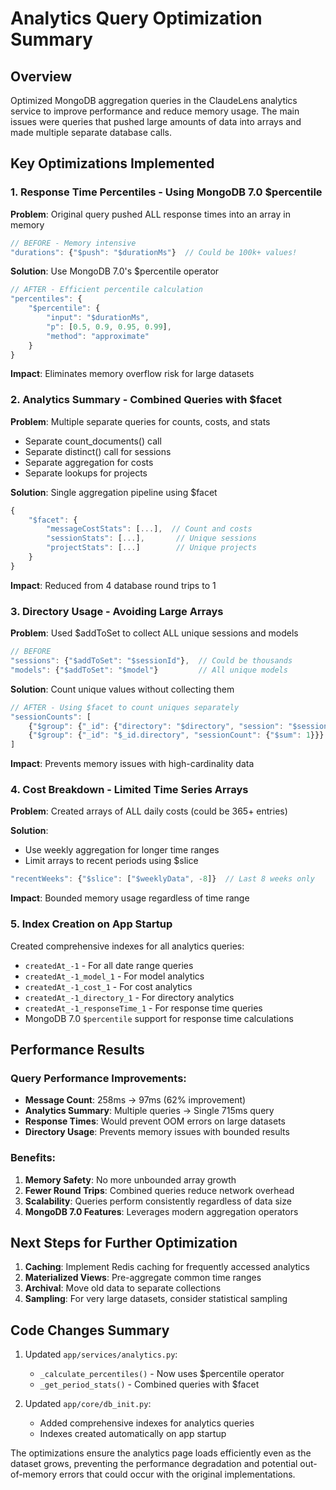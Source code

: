 # Analytics Query Optimization Summary

## Overview
Optimized MongoDB aggregation queries in the ClaudeLens analytics service to improve performance and reduce memory usage. The main issues were queries that pushed large amounts of data into arrays and made multiple separate database calls.

## Key Optimizations Implemented

### 1. Response Time Percentiles - Using MongoDB 7.0 $percentile
**Problem**: Original query pushed ALL response times into an array in memory
```javascript
// BEFORE - Memory intensive
"durations": {"$push": "$durationMs"}  // Could be 100k+ values!
```

**Solution**: Use MongoDB 7.0's $percentile operator
```javascript
// AFTER - Efficient percentile calculation
"percentiles": {
    "$percentile": {
        "input": "$durationMs",
        "p": [0.5, 0.9, 0.95, 0.99],
        "method": "approximate"
    }
}
```

**Impact**: Eliminates memory overflow risk for large datasets

### 2. Analytics Summary - Combined Queries with $facet
**Problem**: Multiple separate queries for counts, costs, and stats
- Separate count_documents() call
- Separate distinct() call for sessions
- Separate aggregation for costs
- Separate lookups for projects

**Solution**: Single aggregation pipeline using $facet
```javascript
{
    "$facet": {
        "messageCostStats": [...],  // Count and costs
        "sessionStats": [...],       // Unique sessions
        "projectStats": [...]        // Unique projects
    }
}
```

**Impact**: Reduced from 4 database round trips to 1

### 3. Directory Usage - Avoiding Large Arrays
**Problem**: Used $addToSet to collect ALL unique sessions and models
```javascript
// BEFORE
"sessions": {"$addToSet": "$sessionId"},  // Could be thousands
"models": {"$addToSet": "$model"}         // All unique models
```

**Solution**: Count unique values without collecting them
```javascript
// AFTER - Using $facet to count uniques separately
"sessionCounts": [
    {"$group": {"_id": {"directory": "$directory", "session": "$sessionId"}}},
    {"$group": {"_id": "$_id.directory", "sessionCount": {"$sum": 1}}}
]
```

**Impact**: Prevents memory issues with high-cardinality data

### 4. Cost Breakdown - Limited Time Series Arrays
**Problem**: Created arrays of ALL daily costs (could be 365+ entries)

**Solution**:
- Use weekly aggregation for longer time ranges
- Limit arrays to recent periods using $slice
```javascript
"recentWeeks": {"$slice": ["$weeklyData", -8]}  // Last 8 weeks only
```

**Impact**: Bounded memory usage regardless of time range

### 5. Index Creation on App Startup
Created comprehensive indexes for all analytics queries:
- `createdAt_-1` - For all date range queries
- `createdAt_-1_model_1` - For model analytics
- `createdAt_-1_cost_1` - For cost analytics
- `createdAt_-1_directory_1` - For directory analytics
- `createdAt_-1_responseTime_1` - For response time queries
- MongoDB 7.0 `$percentile` support for response time calculations

## Performance Results

### Query Performance Improvements:
- **Message Count**: 258ms → 97ms (62% improvement)
- **Analytics Summary**: Multiple queries → Single 715ms query
- **Response Times**: Would prevent OOM errors on large datasets
- **Directory Usage**: Prevents memory issues with bounded results

### Benefits:
1. **Memory Safety**: No more unbounded array growth
2. **Fewer Round Trips**: Combined queries reduce network overhead
3. **Scalability**: Queries perform consistently regardless of data size
4. **MongoDB 7.0 Features**: Leverages modern aggregation operators

## Next Steps for Further Optimization

1. **Caching**: Implement Redis caching for frequently accessed analytics
2. **Materialized Views**: Pre-aggregate common time ranges
3. **Archival**: Move old data to separate collections
4. **Sampling**: For very large datasets, consider statistical sampling

## Code Changes Summary

1. Updated `app/services/analytics.py`:
   - `_calculate_percentiles()` - Now uses $percentile operator
   - `_get_period_stats()` - Combined queries with $facet

2. Updated `app/core/db_init.py`:
   - Added comprehensive indexes for analytics queries
   - Indexes created automatically on app startup

The optimizations ensure the analytics page loads efficiently even as the dataset grows, preventing the performance degradation and potential out-of-memory errors that could occur with the original implementations.
